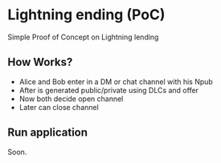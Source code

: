 # Lightning ending (PoC)
Simple Proof of Concept on Lightning lending

## How Works?

- Alice and Bob enter in a DM or chat channel with his Npub 
- After is generated public/private using DLCs and offer
- Now both decide open channel
- Later can close channel

## Run application

Soon.
